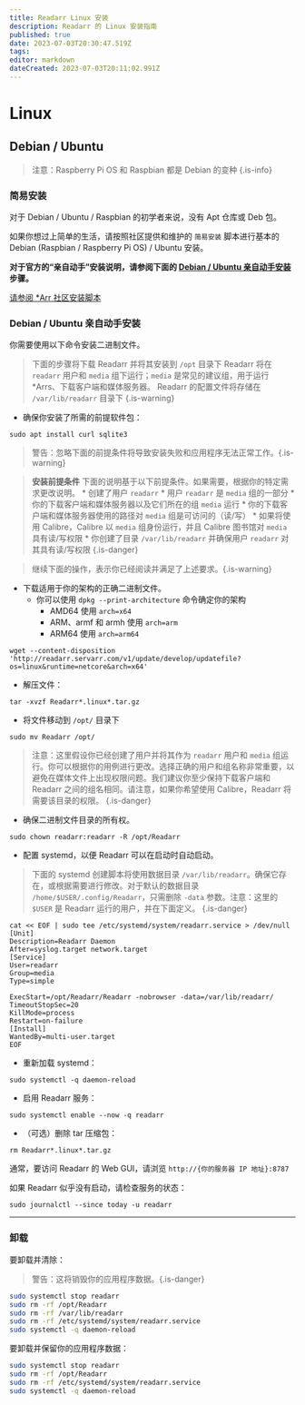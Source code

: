 ```yaml
---
title: Readarr Linux 安装
description: Readarr 的 Linux 安装指南
published: true
date: 2023-07-03T20:30:47.519Z
tags: 
editor: markdown
dateCreated: 2023-07-03T20:11:02.991Z
---
```


# Linux

## Debian / Ubuntu

> 注意：Raspberry Pi OS 和 Raspbian 都是 Debian 的变种 {.is-info}

### 简易安装

对于 Debian / Ubuntu / Raspbian 的初学者来说，没有 Apt 仓库或 Deb 包。

如果你想过上简单的生活，请按照社区提供和维护的 `简易安装` 脚本进行基本的 Debian (Raspbian / Raspberry Pi OS) / Ubuntu 安装。

**对于官方的“亲自动手”安装说明，请参阅下面的 [Debian / Ubuntu 亲自动手安装](#debian-ubuntu-亲自动手安装) 步骤。**

[请参阅 \*Arr 社区安装脚本](/install-script)

### Debian / Ubuntu 亲自动手安装

你需要使用以下命令安装二进制文件。

> 下面的步骤将下载 Readarr 并将其安装到 `/opt` 目录下
> Readarr 将在 `readarr` 用户和 `media` 组下运行；`media` 是常见的建议组，用于运行 \*Arrs、下载客户端和媒体服务器。
> Readarr 的配置文件将存储在 `/var/lib/readarr` 目录下
{.is-warning}

- 确保你安装了所需的前提软件包：

```shell
sudo apt install curl sqlite3
```

> 警告：忽略下面的前提条件将导致安装失败和应用程序无法正常工作。{.is-warning}

> **安装前提条件**
> 下面的说明基于以下前提条件。如果需要，根据你的特定需求更改说明。
> \* 创建了用户 `readarr`
> \* 用户 `readarr` 是 `media` 组的一部分
> \* 你的下载客户端和媒体服务器以及它们所在的组 `media` 运行
> \* 你的下载客户端和媒体服务器使用的路径对 `media` 组是可访问的（读/写）
> \* 如果将使用 Calibre，Calibre 以 `media` 组身份运行，并且 Calibre 图书馆对 `media` 具有读/写权限
> \* 你创建了目录 `/var/lib/readarr` 并确保用户 `readarr` 对其具有读/写权限
{.is-danger}

> 继续下面的操作，表示你已经阅读并满足了上述要求。{.is-warning}

- 下载适用于你的架构的正确二进制文件。
  - 你可以使用 `dpkg --print-architecture` 命令确定你的架构
    - AMD64 使用 `arch=x64`
    - ARM、armf 和 armh 使用 `arch=arm`
    - ARM64 使用 `arch=arm64`

```shell
wget --content-disposition 'http://readarr.servarr.com/v1/update/develop/updatefile?os=linux&runtime=netcore&arch=x64'
```

- 解压文件：

```shell
tar -xvzf Readarr*.linux*.tar.gz
```

- 将文件移动到 `/opt/` 目录下

```shell
sudo mv Readarr /opt/
```

> 注意：这里假设你已经创建了用户并将其作为 `readarr` 用户和 `media` 组运行。你可以根据你的用例进行更改。选择正确的用户和组名称非常重要，以避免在媒体文件上出现权限问题。我们建议你至少保持下载客户端和 Readarr 之间的组名相同。请注意，如果你希望使用 Calibre，Readarr 将需要该目录的权限。
{.is-danger}

- 确保二进制文件目录的所有权。

```shell  
sudo chown readarr:readarr -R /opt/Readarr
```

- 配置 systemd，以便 Readarr 可以在启动时自动启动。

> 下面的 systemd 创建脚本将使用数据目录 `/var/lib/readarr`。确保它存在，或根据需要进行修改。对于默认的数据目录 `/home/$USER/.config/Readarr`，只需删除 `-data` 参数。注意：这里的 `$USER` 是 Readarr 运行的用户，并在下面定义。
{.is-danger}

```shell
cat << EOF | sudo tee /etc/systemd/system/readarr.service > /dev/null
[Unit]
Description=Readarr Daemon
After=syslog.target network.target
[Service]
User=readarr
Group=media
Type=simple

ExecStart=/opt/Readarr/Readarr -nobrowser -data=/var/lib/readarr/
TimeoutStopSec=20
KillMode=process
Restart=on-failure
[Install]
WantedBy=multi-user.target
EOF
```

- 重新加载 systemd：

```shell
sudo systemctl -q daemon-reload
```

- 启用 Readarr 服务：

```shell
sudo systemctl enable --now -q readarr
```

- （可选）删除 tar 压缩包：

```shell
rm Readarr*.linux*.tar.gz
```

通常，要访问 Readarr 的 Web GUI，请浏览 `http://{你的服务器 IP 地址}:8787`

如果 Readarr 似乎没有启动，请检查服务的状态：

```shell
sudo journalctl --since today -u readarr
```

---

### 卸载

要卸载并清除：
> 警告：这将销毁你的应用程序数据。{.is-danger}

```bash
sudo systemctl stop readarr
sudo rm -rf /opt/Readarr
sudo rm -rf /var/lib/readarr
sudo rm -rf /etc/systemd/system/readarr.service
sudo systemctl -q daemon-reload
```

要卸载并保留你的应用程序数据：

```bash
sudo systemctl stop readarr
sudo rm -rf /opt/Readarr
sudo rm -rf /etc/systemd/system/readarr.service
sudo systemctl -q daemon-reload
```